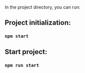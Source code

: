 In the project directory, you can run:

## Project initialization:

### `npm start`

## Start project:

### `npm run start`
